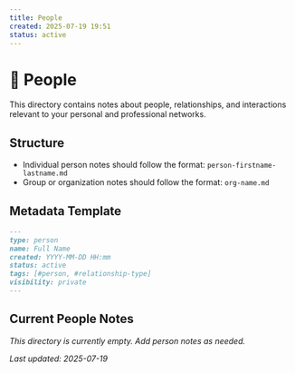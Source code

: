 ```yaml
---
title: People
created: 2025-07-19 19:51
status: active
---
```


# 👥 People

This directory contains notes about people, relationships, and interactions relevant to your personal and professional networks.

## Structure

- Individual person notes should follow the format: `person-firstname-lastname.md`
- Group or organization notes should follow the format: `org-name.md`

## Metadata Template

```markdown
---
type: person
name: Full Name
created: YYYY-MM-DD HH:mm
status: active
tags: [#person, #relationship-type]
visibility: private
---
```

## Current People Notes

*This directory is currently empty. Add person notes as needed.*

*Last updated: 2025-07-19*
